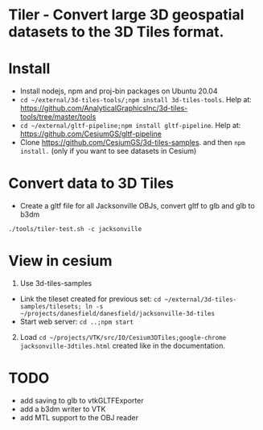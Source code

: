 # Tiler - Convert large 3D geospatial datasets to the 3D Tiles format.

# Install
- Install nodejs, npm and proj-bin packages on Ubuntu 20.04
- `cd ~/external/3d-tiles-tools/;npm install 3d-tiles-tools`. Help at: <https://github.com/AnalyticalGraphicsInc/3d-tiles-tools/tree/master/tools>
- `cd ~/external/gltf-pipeline;npm install gltf-pipeline`. Help at: <https://github.com/CesiumGS/gltf-pipeline>
- Clone <https://github.com/CesiumGS/3d-tiles-samples>. and then `npm install.` (only if you want to see datasets in Cesium)

# Convert data to 3D Tiles
- Create a gltf file for all Jacksonville OBJs, convert gltf to glb and glb to b3dm
```
./tools/tiler-test.sh -c jacksonville
```

# View in cesium
1. Use 3d-tiles-samples
  - Link the tileset created for previous set:
  `cd ~/external/3d-tiles-samples/tilesets; ln -s ~/projects/danesfield/danesfield/jacksonville-3d-tiles`
  - Start web server:
  `cd ..;npm start`
2. Load `cd ~/projects/VTK/src/IO/Cesium3DTiles;google-chrome jacksonville-3dtiles.html` created like in the documentation.


# TODO
- add saving to glb to vtkGLTFExporter
- add a b3dm writer to VTK
- add MTL support to the OBJ reader
